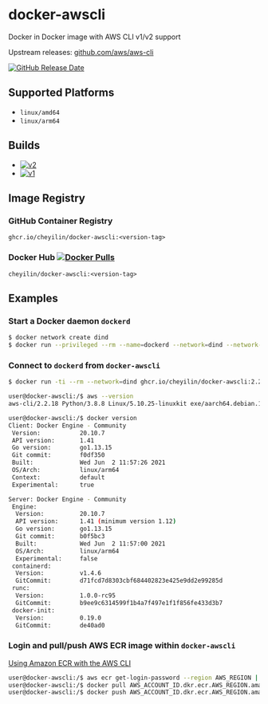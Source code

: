 # docker-awscli

Docker in Docker image with AWS CLI v1/v2 support

Upstream releases: [github.com/aws/aws-cli](https://github.com/aws/aws-cli/tags)

[![GitHub Release Date](https://img.shields.io/github/release-date/cheyilin/docker-awscli)](https://github.com/CheyiLin/docker-awscli/releases)

## Supported Platforms

- `linux/amd64`
- `linux/arm64`

## Builds

- [![v2](https://github.com/CheyiLin/docker-awscli/actions/workflows/v2.yml/badge.svg)](https://github.com/CheyiLin/docker-awscli/actions/workflows/v2.yml)
- [![v1](https://github.com/CheyiLin/docker-awscli/actions/workflows/v1.yml/badge.svg)](https://github.com/CheyiLin/docker-awscli/actions/workflows/v1.yml)

## Image Registry

### GitHub Container Registry

```text
ghcr.io/cheyilin/docker-awscli:<version-tag>
```

### Docker Hub [![Docker Pulls](https://img.shields.io/docker/pulls/cheyilin/docker-awscli)](https://hub.docker.com/r/cheyilin/docker-awscli)

```text
cheyilin/docker-awscli:<version-tag>
```

## Examples

### Start a Docker daemon `dockerd`

```bash
$ docker network create dind
$ docker run --privileged --rm --name=dockerd --network=dind --network-alias=docker -e DOCKER_TLS_CERTDIR= docker:20.10-dind
```

### Connect to `dockerd` from `docker-awscli`

```bash
$ docker run -ti --rm --network=dind ghcr.io/cheyilin/docker-awscli:2.2.18

user@docker-awscli:/$ aws --version
aws-cli/2.2.18 Python/3.8.8 Linux/5.10.25-linuxkit exe/aarch64.debian.10 prompt/off

user@docker-awscli:/$ docker version
Client: Docker Engine - Community
 Version:           20.10.7
 API version:       1.41
 Go version:        go1.13.15
 Git commit:        f0df350
 Built:             Wed Jun  2 11:57:26 2021
 OS/Arch:           linux/arm64
 Context:           default
 Experimental:      true

Server: Docker Engine - Community
 Engine:
  Version:          20.10.7
  API version:      1.41 (minimum version 1.12)
  Go version:       go1.13.15
  Git commit:       b0f5bc3
  Built:            Wed Jun  2 11:57:00 2021
  OS/Arch:          linux/arm64
  Experimental:     false
 containerd:
  Version:          v1.4.6
  GitCommit:        d71fcd7d8303cbf684402823e425e9dd2e99285d
 runc:
  Version:          1.0.0-rc95
  GitCommit:        b9ee9c6314599f1b4a7f497e1f1f856fe433d3b7
 docker-init:
  Version:          0.19.0
  GitCommit:        de40ad0
```

### Login and pull/push AWS ECR image within `docker-awscli`

[Using Amazon ECR with the AWS CLI](https://docs.aws.amazon.com/AmazonECR/latest/userguide/getting-started-cli.html)

```bash
user@docker-awscli:/$ aws ecr get-login-password --region AWS_REGION | docker login --username AWS --password-stdin AWS_ACCOUNT_ID.dkr.ecr.AWS_REGION.amazonaws.com
user@docker-awscli:/$ docker pull AWS_ACCOUNT_ID.dkr.ecr.AWS_REGION.amazonaws.com/hello-world:latest
user@docker-awscli:/$ docker push AWS_ACCOUNT_ID.dkr.ecr.AWS_REGION.amazonaws.com/hello-world:latest
```
